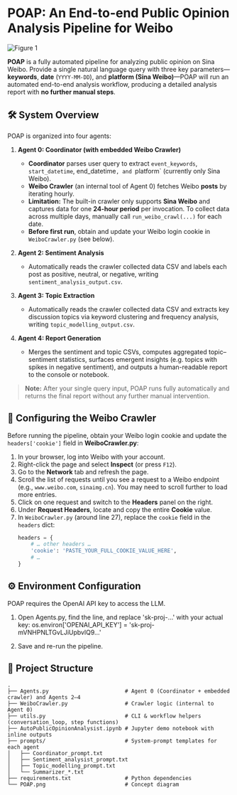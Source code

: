 # POAP: An End-to-end Public Opinion Analysis Pipeline for Weibo

![Figure 1](https://github.com/user-attachments/assets/00ade463-fd33-4a34-90cc-41724aee7883)


**POAP** is a fully automated pipeline for analyzing public opinion on Sina Weibo. Provide a single natural language query with three key parameters—**keywords**, **date** (`YYYY-MM-DD`), and **platform (Sina Weibo)**—POAP will run an automated end-to-end analysis workflow, producing a detailed analysis report with **no further manual steps**.


## 🛠️ System Overview

POAP is organized into four agents:

1. **Agent 0: Coordinator (with embedded Weibo Crawler)**  
   - **Coordinator** parses user query to extract `event_keywords`, `start_datetime`,  end_datetime`, and `platform` (currently only Sina Weibo).  
   - **Weibo Crawler** (an internal tool of Agent 0) fetches Weibo **posts** by iterating hourly.   
   - **Limitation:** The built-in crawler only supports **Sina Weibo** and captures data for one **24-hour period** per invocation. To collect data across multiple days, manually call `run_weibo_crawl(...)` for each date.  
   - **Before first run**, obtain and update your Weibo login cookie in `WeiboCrawler.py` (see below).

2. **Agent 2: Sentiment Analysis**  
   - Automatically reads the crawler collected data CSV and labels each post as positive, neutral, or negative, writing `sentiment_analysis_output.csv`.

3. **Agent 3: Topic Extraction**  
   - Automatically reads the crawler collected data CSV and extracts key discussion topics via keyword clustering and frequency analysis, writing `topic_modelling_output.csv`.

4. **Agent 4: Report Generation**  
   - Merges the sentiment and topic CSVs, computes aggregated topic–sentiment statistics, surfaces emergent insights (e.g. topics with spikes in negative sentiment), and outputs a human-readable report to the console or notebook.

> **Note:** After your single query input, POAP runs fully automatically and returns the final report without any further manual intervention.


## 🔧 Configuring the Weibo Crawler

Before running the pipeline, obtain your Weibo login cookie and update the `headers['cookie']` field in **WeiboCrawler.py**:

1. In your browser, log into Weibo with your account.  
2. Right-click the page and select **Inspect** (or press `F12`).  
3. Go to the **Network** tab and refresh the page.  
4. Scroll the list of requests until you see a request to a Weibo endpoint (e.g., `www.weibo.com`, `sinaimg.cn`). You may need to scroll further to load more entries.  
5. Click on one request and switch to the **Headers** panel on the right.  
6. Under **Request Headers**, locate and copy the entire **Cookie** value.  
7. In `WeiboCrawler.py` (around line 27), replace the `cookie` field in the `headers` dict:
   ```python
   headers = {
       # … other headers …
       'cookie': 'PASTE_YOUR_FULL_COOKIE_VALUE_HERE',
       # …
   }


## ⚙️ Environment Configuration

POAP requires the OpenAI API key to access the LLM. 

1. Open Agents.py, find the line, and replace 'sk-proj-…' with your actual key:
   os.environ['OPENAI_API_KEY'] = 'sk-proj-mVNHPNLTGvLJiUpbvlQ9...'

2. Save and re-run the pipeline.


## 📁 Project Structure

```text
.
├── Agents.py                        # Agent 0 (Coordinator + embedded crawler) and Agents 2–4
├── WeiboCrawler.py                  # Crawler logic (internal to Agent 0)
├── utils.py                         # CLI & workflow helpers (conversation_loop, step functions)
├── AutoPublicOpinionAnalysist.ipynb # Jupyter demo notebook with inline outputs
├── prompts/                         # System-prompt templates for each agent
│   ├── Coordinator_prompt.txt
│   ├── Sentiment_analysist_prompt.txt
│   ├── Topic_modelling_prompt.txt
│   └── Summarizer_*.txt
├── requirements.txt                 # Python dependencies
└── POAP.png                         # Concept diagram


